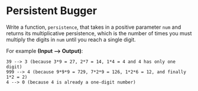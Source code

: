 # Persistent Bugger

Write a function, `persistence`, that takes in a positive parameter `num` and returns its multiplicative persistence, which is the number of times you must multiply the digits in `num` until you reach a single digit.

For example **(Input --> Output)**:

```
39 --> 3 (because 3*9 = 27, 2*7 = 14, 1*4 = 4 and 4 has only one digit)
999 --> 4 (because 9*9*9 = 729, 7*2*9 = 126, 1*2*6 = 12, and finally 1*2 = 2)
4 --> 0 (because 4 is already a one-digit number)
```